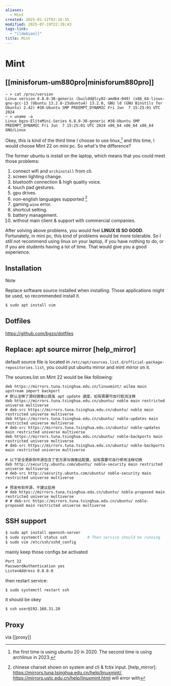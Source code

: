 ```yaml
---
aliases:
  - Mint
created: 2025-01-12T02:16:35
modified: 2025-07-19T22:39:43
tags-link:
  - "[[debian]]"
title: Mint
---
```


# Mint

## [[minisforum-um880pro|minisforum880pro]]

```shell
~ > cat /proc/version
Linux version 6.8.0-38-generic (buildd@lcy02-amd64-049) (x86_64-linux-gnu-gcc-13 (Ubuntu 13.2.0-23ubuntu4) 13.2.0, GNU ld (GNU Binutils for Ubuntu) 2.42) #38-Ubuntu SMP PREEMPT_DYNAMIC Fri Jun  7 15:25:01 UTC 2024
~ > uname -a
Linux bgzo-EliteMini-Series 6.8.0-38-generic #38-Ubuntu SMP PREEMPT_DYNAMIC Fri Jun  7 15:25:01 UTC 2024 x86_64 x86_64 x86_64 GNU/Linux
```

Okey, this is kind of the third time I choose to use linux,[^the_third_time] and this time, I would choose Mint 22 on mini pc. So what's the difference?

The former ubuntu is install on the laptop, which means that you could meet those problems:

1. connect wifi and `archinstall` from cli.
2. screen lighting change.
3. bluetooth connection & high quality voice.
4. touch pad gestures.
5. gpu drives.
6. non-english languages supported [^chinese_shown]
7. gaming `wine` error.
8. shortcut setting.
9. battery management.
10. without main client & support with commercial companies.

After solving above problems, you would feel **LINUX IS SO GOOD**. Fortunately, in mini pc, this kind of problems would be more tolerable. So I still not recommend using linux on your laptop, if you have nothing to do, or if you are students having a lot of time. That would give you a good experience.

## Installation

> [!NOTE]
Replace software source installed when installing.
Those applications might be used, so recommended install it.

```bash
$ sudo apt install vim
```

## Dotfiles

https://github.com/bgzo/dotfiles

## Replace: apt source mirror [help_mirror]

default source file is located in `/etc/apt/sources.list.d/official-package-repositories.list`, you could put ubuntu mirror and mint mirror on it.

The sources.list on Mint 22 would be like following:

```shell
deb https://mirrors.tuna.tsinghua.edu.cn/linuxmint/ wilma main upstream import backport
# 默认注释了源码镜像以提高 apt update 速度，如有需要可自行取消注释
deb https://mirrors.tuna.tsinghua.edu.cn/ubuntu/ noble main restricted universe multiverse
# deb-src https://mirrors.tuna.tsinghua.edu.cn/ubuntu/ noble main restricted universe multiverse
deb https://mirrors.tuna.tsinghua.edu.cn/ubuntu/ noble-updates main restricted universe multiverse
# deb-src https://mirrors.tuna.tsinghua.edu.cn/ubuntu/ noble-updates main restricted universe multiverse
deb https://mirrors.tuna.tsinghua.edu.cn/ubuntu/ noble-backports main restricted universe multiverse
# deb-src https://mirrors.tuna.tsinghua.edu.cn/ubuntu/ noble-backports main restricted universe multiverse

# 以下安全更新软件源包含了官方源与镜像站配置，如有需要可自行修改注释切换
deb http://security.ubuntu.com/ubuntu/ noble-security main restricted universe multiverse
# deb-src http://security.ubuntu.com/ubuntu/ noble-security main restricted universe multiverse

# 预发布软件源，不建议启用
# deb https://mirrors.tuna.tsinghua.edu.cn/ubuntu/ noble-proposed main restricted universe multiverse
# # deb-src https://mirrors.tuna.tsinghua.edu.cn/ubuntu/ noble-proposed main restricted universe multiverse
```

## SSH support

```bash
$ sudo apt install openssh-server
$ sudo systemctl status ssh         # Then service should be running
$ sudo vim /etc/ssh/sshd_config
```

mainly keep those configs be activated

```bash
Port 22
PasswordAuthentication yes
ListenAddress 0.0.0.0
```

then restart service:

```bash
$ sudo systemctl restart ssh
```

it should be okey

```bash
$ ssh user@192.168.31.20
```

## Proxy

via [[proxy]]

[^the_third_time]: the first time is using ubuntu 20 in 2020. The second time is using archlinux in 2023.
[^chinese_shown]: chinese charset shown on system and cli & fctix input.
[help_mirror]: https://mirrors.tuna.tsinghua.edu.cn/help/linuxmint/, https://mirrors.ustc.edu.cn/help/linuxmint.html will error with
